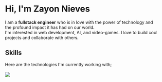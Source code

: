# Hi, I'm Zayon Nieves

<p>I am a <b>fullstack engineer</b> who is in love with the power of technology and the profound impact it has had on our world.</br>
I'm interested in web development, AI, and video-games. I love to build cool projects and collaborate with others.</p>


## Skills
<p>
  Here are the technologies I'm currently working with;<br /><br />
  <a href="https://skillicons.dev">
    <img src="https://skillicons.dev/icons?i=ts,react,nodejs,nextjs,dotnet,cs,github,python" />
  </a>
  <br />
  <br />
</p>


